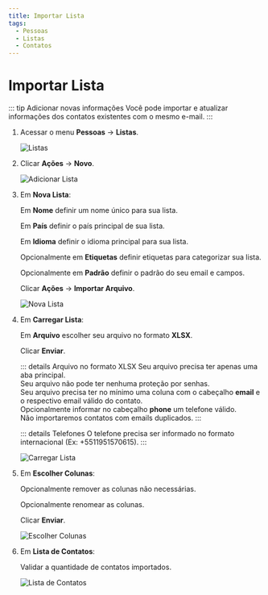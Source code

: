 ```yaml
---
title: Importar Lista
tags:
  - Pessoas
  - Listas
  - Contatos
---
```

# Importar Lista

::: tip Adicionar novas informações
Você pode importar e atualizar informações dos contatos existentes com o mesmo e-mail.
:::

1. Acessar o menu **Pessoas** -> **Listas**.

   ![Listas](https://cdn.phishx.io/phishx-docs/images/phishx_lists_people_01.webp)

2. Clicar **Ações** -> **Novo**.

   ![Adicionar Lista](https://cdn.phishx.io/phishx-docs/images/phishx_lists_people_new_01.webp)

3. Em **Nova Lista**:

   Em **Nome** definir um nome único para sua lista.

   Em **País** definir o país principal de sua lista.

   Em **Idioma** definir o idioma principal para sua lista.

   Opcionalmente em **Etiquetas** definir etiquetas para categorizar sua lista.

   Opcionalmente em **Padrão** definir o padrão do seu email e campos.

   Clicar **Ações** -> **Importar Arquivo**.

   ![Nova Lista](https://cdn.phishx.io/phishx-docs/images/phishx_lists_people_new_02.webp)

4. Em **Carregar Lista**:

   Em **Arquivo** escolher seu arquivo no formato **XLSX**.

   Clicar **Enviar**.

   ::: details Arquivo no formato XLSX
   Seu arquivo precisa ter apenas uma aba principal.<br>
   Seu arquivo não pode ter nenhuma proteção por senhas.<br>
   Seu arquivo precisa ter no mínimo uma coluna com o cabeçalho **email** e o respectivo email válido do contato.<br>
   Opcionalmente informar no cabeçalho **phone** um telefone válido.<br>
   Não importaremos contatos com emails duplicados.
   :::

   ::: details Telefones
   O telefone precisa ser informado no formato internacional (Ex: +5511951570615).
   :::

   ![Carregar Lista](https://cdn.phishx.io/phishx-docs/images/phishx_lists_people_new_03.webp)

5. Em **Escolher Colunas**:

   Opcionalmente remover as colunas não necessárias.

   Opcionalmente renomear as colunas.

   Clicar **Enviar**.

   ![Escolher Colunas](https://cdn.phishx.io/phishx-docs/images/phishx_lists_people_new_04.webp)

6. Em **Lista de Contatos**:

   Validar a quantidade de contatos importados.

   ![Lista de Contatos](https://cdn.phishx.io/phishx-docs/images/phishx_lists_people_new_05.webp)
